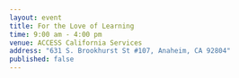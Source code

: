 ```yaml
---
layout: event
title: For the Love of Learning
time: 9:00 am - 4:00 pm
venue: ACCESS California Services
address: "631 S. Brookhurst St #107, Anaheim, CA 92804"
published: false
---
```


<script type="text/javascript" src="http://form.jotformpro.com/jsform/41646743449968"></script>

